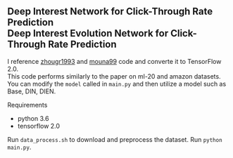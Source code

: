 ## Deep Interest Network for Click-Through Rate Prediction<br/>Deep Interest Evolution Network for Click-Through Rate Prediction

I reference [zhougr1993](https://github.com/zhougr1993/DeepInterestNetwork) and [mouna99](https://github.com/mouna99/dien) code and converte it to TensorFlow 2.0.  
This code performs similarly to the paper on ml-20 and amazon datasets.  
You can modify the ```model``` called in ```main.py``` and then utilize a model such as Base, DIN, DIEN.  

Requirements  
* python 3.6
* tensorflow 2.0

Run ```data_process.sh``` to download and preprocess the dataset.
Run ```python main.py```.


